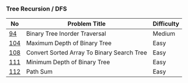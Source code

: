 ### Tree Recursion / DFS

No | Problem Title | Difficulty
------------ | ------------ | -------------
[94](https://leetcode.com/problems/binary-tree-inorder-traversal/) | Binary Tree Inorder Traversal | Medium
[104](https://leetcode.com/problems/maximum-depth-of-binary-tree/) | Maximum Depth of Binary Tree | Easy
[108](https://leetcode.com/problems/convert-sorted-array-to-binary-search-tree/) | Convert Sorted Array To Binary Search Tree | Easy
[111](https://leetcode.com/problems/minimum-depth-of-binary-tree/) | Minimum Depth of Binary Tree | Easy
[112](https://leetcode.com/problems/path-sum/) | Path Sum | Easy
